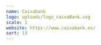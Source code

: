 ```yaml
---
name: Caixabank
logo: uploads/logo_caixaBank.svg
scale: 1
website: https://www.caixabank.es/
sort: 13
---
```

